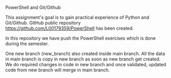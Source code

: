 PowerShell and Git/Github

This assignment's goal is to gain practical experience of Python and Git/Github. GitHub public repository https://github.com/L00179359/PowerShell has been created. 

In this repository we have push the PowerShell exercises which is done during the semester.

One new branch (new_branch) also created inside main branch. All the data in main branch is copy in new branch as soon as new branch get created.
We do required changes in code in new branch and once validated, updated code from new branch will merge in main branch.
